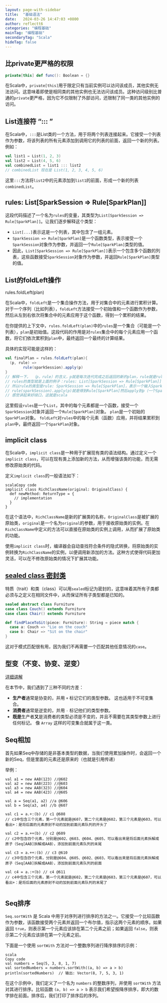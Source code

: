 ```yaml
---
layout: page-with-sidebar
title:  "基础语法"
date:   2024-03-26 14:47:03 +0800
author: reflectt6
categories: "编程基础"
mainTag: "编程基础"
secondaryTag: "Scala"
hideTag: false
---
```


## 比private更严格的权限

```scala
private[this] def func(): Boolean = {}
```

在Scala中，`private[this]`用于限定只有当前实例可以访问该成员，其他实例无法访问。这意味着即使是相同类的其他实例也无法访问该成员。这种访问级别比普通的`private`更严格，因为它不仅限制了外部访问，还限制了同一类的其他实例的访问。



## List连接符 “::: ”

在Scala中，`:::`是List类的一个方法，用于将两个列表连接起来。它接受一个列表作为参数，将该列表的所有元素添加到调用它的列表的前面，返回一个新的列表。例如：

```scala
val list1 = List(1, 2, 3)
val list2 = List(4, 5, 6)
val combinedList = list1 ::: list2
// combinedList 现在是 List(1, 2, 3, 4, 5, 6)
```

这里`:::`方法将`list2`中的元素添加到`list1`的前面，形成一个新的列表`combinedList`。



## rules: List[SparkSession => Rule[SparkPlan]]


这段代码描述了一个名为`rules`的变量，其类型为`List[SparkSession => Rule[SparkPlan]]`。让我们逐步解释这个类型：

- `List[...]`表示这是一个列表，其中包含了一组元素。
- `SparkSession => Rule[SparkPlan]`是一个函数类型，表示接受一个`SparkSession`对象作为参数，并返回一个`Rule[SparkPlan]`类型的值。
- 因此，`List[SparkSession => Rule[SparkPlan]]`表示一个包含多个函数的列表，这些函数接受`SparkSession`对象作为参数，并返回`Rule[SparkPlan]`类型的值。



## List的foldLeft操作

rules.foldLeft(plan)

在Scala中，`foldLeft`是一个集合操作方法，用于对集合中的元素进行累积计算。对于一个序列（比如列表），`foldLeft`方法接受一个初始值和一个函数作为参数，然后从左到右依次将集合中的元素应用于这个函数，得到一个累积的结果。

在你提供的上下文中，`rules.foldLeft(plan)`中的`rules`是一个集合（可能是一个列表），`plan`是初始值。这段代码的作用是对`rules`集合中的每个元素应用一个函数，将它们依次累积到`plan`中，最终返回一个最终的计算结果。

具体的实现可能是这样的：

```scala
val finalPlan = rules.foldLeft(plan){
  (p, rule) => 
  		rule(sparkSession).apply(p)
}
// 解释一下， （p，rule）的含义，p就是每次迭代完成之后返回的新的plan，rule就是rules中遍历出来的单个rule。
// rules的类型就是上面的例子：rules: List[SparkSession => Rule[SparkPlan]]
// 所以rule的类型是rule: SparkSession => Rule[SparkPlan]，表示一个输入SparkSession，返回一个Rule[SparkPlan]
// rule(sparkSession).apply(p)就是得到Rule[SparkPlan]然后apply到p（一个SparkPlan）上，得到新的SparkPlan对象，将这个对象返回作为下一轮迭代的新的p
// 感觉讲起来好绕口，这就是scala
```

这里假设`rules`是一个`List`，其中的每个元素都是一个函数，接受一个`SparkSession`对象并返回一个`Rule[SparkPlan]`对象。 `plan`是一个初始的`SparkPlan`对象。 `foldLeft`对`rules`中的每个元素（函数）应用，并将结果累积到`plan`中，最终返回一个`SparkPlan`对象。



## implicit class

在Scala中，`implicit class`是一种用于扩展现有类的语法结构。通过定义一个`implicit class`，可以在现有类上添加新的方法，从而增强该类的功能，而无需修改原始类的代码。

定义`implicit class`的一般语法如下：

```
scalaCopy code
implicit class RichClassName(original: OriginalClass) {
  def newMethod: ReturnType = {
    // implementation
  }
}
```

在这个语法中，`RichClassName`是新的扩展类的名称，`OriginalClass`是被扩展的原始类，`original`是一个名为`original`的参数，用于接收原始类的实例。在`RichClassName`中定义的方法可以直接在原始类的实例上调用，从而扩展了原始类的功能。

使用`implicit class`时，编译器会自动查找符合条件的隐式转换，将原始类的实例转换为`RichClassName`的实例，以便调用新添加的方法。这种方式使得代码更加灵活，可以在不修改原始类的情况下扩展其功能。



## [sealed class 密封类](https://docs.scala-lang.org/zh-cn/tour/pattern-matching.html#%E5%AF%86%E5%B0%81%E7%B1%BB)

特质（trait）和类（class）可以用`sealed`标记为密封的，这意味着其所有子类都必须与之定义在相同文件中，从而保证所有子类型都是已知的。

```scala
sealed abstract class Furniture
case class Couch() extends Furniture
case class Chair() extends Furniture

def findPlaceToSit(piece: Furniture): String = piece match {
  case a: Couch => "Lie on the couch"
  case b: Chair => "Sit on the chair"
}
```

这对于模式匹配很有用，因为我们不再需要一个匹配其他任意情况的`case`。



## 型变（不变、协变、逆变）

[详细讲解](https://docs.scala-lang.org/zh-cn/scala3/book/types-variance.html)

在本节中，我们遇到了三种不同的方差：

- **生产者**通常是协变的，并用 `+` 标记它们的类型参数。 这也适用于不可变集合。
- **消费者**通常是逆变的，并用 `-` 标记他们的类型参数。
- **既是**生产者**又**是消费者的类型必须是不变的，并且不需要在其类型参数上进行任何标记。 像 `Array` 这样的可变集合就属于这一类。



## Seq相加

首先如果Seq中存储的是非基本类型的数据，当我们使用累加操作时，会返回一个新的Seq，但是里面的元素还是原来的（也就是引用传递）

举例：

```
val a1 = new AAB(123) //@602
val a2 = new AAB(223) //@603
val a3 = new AAB(323) //@604
val a4 = new AAB(423) //@605

val a = Seq(a1, a2) //a @606
val b = Seq(a3, a4) //b @607

val c1 = a.+:(b) // c1 @608
// c1中包含三个元素，第一个元素就是@607，第二个元素是@602，第三个元素是@603，可以看出+：是将后面的元素原封不动的加到前面元素队列的开头了

val c2 = a.++(b) // c2 @609
// c2中包含四个元素，分别是@602、@603、@604、@605，可以看出来是将后面元素拆解成原子（Seq[AAB]拆解成AAB），添加到前面元素队列的末尾

val c3 = a.++:(b) // c3 @610
// c3中包含四个元素，分别是@604、@605、@602、@603，可以看出来是将后面元素拆解成原子（Seq[AAB]拆解成AAB），添加到前面元素队列的前面

val c4 = a.:+(b) // c4 @611
// c4中包含三个元素，第一个元素就是@602，第二个元素是@603，第三个元素是@607，可以看出+：是将后面的元素原封不动的加到前面元素队列的末尾了


```

## Seq排序

`Seq.sortWith` 是 Scala 中用于对序列进行排序的方法之一。它接受一个比较函数作为参数，该函数接受两个元素并返回一个布尔值，指示这两个元素的顺序。如果返回 `true`，则表示第一个元素应该排在第二个元素之前；如果返回 `false`，则表示第二个元素应该排在第一个元素之前。

下面是一个使用 `sortWith` 方法对一个整数序列进行降序排序的示例：

```
scala
Copy code
val numbers = Seq(5, 3, 8, 1, 7)
val sortedNumbers = numbers.sortWith((a, b) => a > b)
println(sortedNumbers)  // 输出: Vector(8, 7, 5, 3, 1)
```

在这个示例中，我们定义了一个名为 `numbers` 的整数序列，并使用 `sortWith` 方法对其进行排序。比较函数 `(a, b) => a > b` 表示我们希望按降序排序，即大的数字排在前面。排序后，我们打印了排序后的序列。

